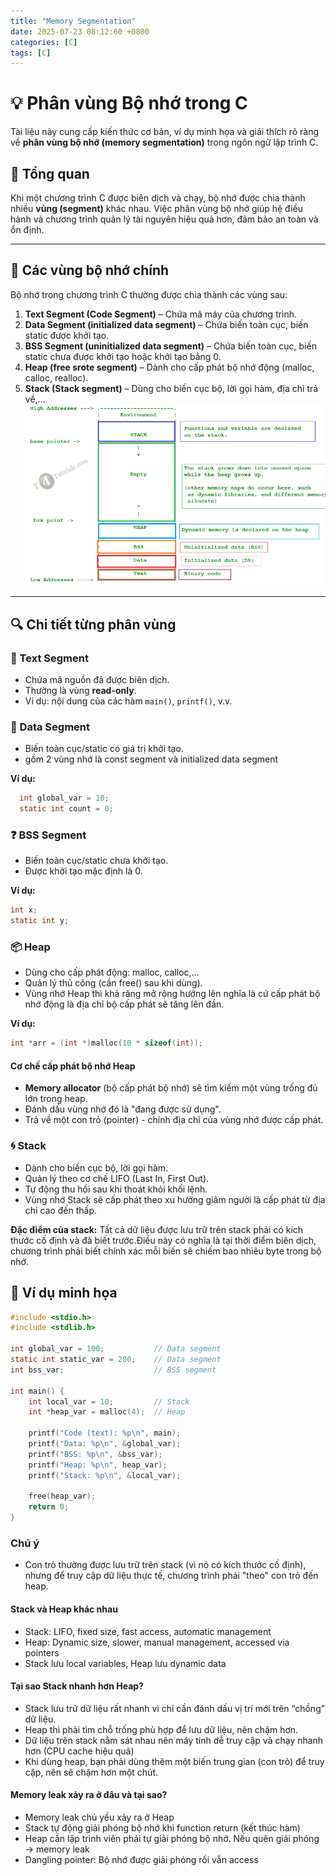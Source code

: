 ```yaml
---
title: "Memory Segmentation"
date: 2025-07-23 08:12:60 +0800
categories: [C]
tags: [C]
---
```


# 💡 Phân vùng Bộ nhớ trong C

Tài liệu này cung cấp kiến thức cơ bản, ví dụ minh họa và giải thích rõ ràng về **phân vùng bộ nhớ (memory segmentation)** trong ngôn ngữ lập trình C.

## 🧠 Tổng quan

Khi một chương trình C được biên dịch và chạy, bộ nhớ được chia thành nhiều **vùng (segment)** khác nhau. Việc phân vùng bộ nhớ giúp hệ điều hành và chương trình quản lý tài nguyên hiệu quả hơn, đảm bảo an toàn và ổn định.

---

## 🧩 Các vùng bộ nhớ chính

Bộ nhớ trong chương trình C thường được chia thành các vùng sau:

1. **Text Segment (Code Segment)** – Chứa mã máy của chương trình.
2. **Data Segment (initialized data segment)** – Chứa biến toàn cục, biến static được khởi tạo.
3. **BSS Segment (uninitialized data segment)** – Chứa biến toàn cục, biến static chưa được khởi tạo hoặc khởi tạo bằng 0.
4. **Heap  (free srote segment)** – Dành cho cấp phát bộ nhớ động (malloc, calloc, realloc).
5. **Stack (Stack segment)** – Dùng cho biến cục bộ, lời gọi hàm, địa chỉ trả về,…
![alt text](/assets/C/memory_segment.png)
---

## 🔍 Chi tiết từng phân vùng

### 📄 Text Segment
- Chứa mã nguồn đã được biên dịch.
- Thường là vùng **read-only**.
- Ví dụ: nội dung của các hàm `main()`, `printf()`, v.v.

### 🧾 Data Segment
- Biến toàn cục/static có giá trị khởi tạo.
- gồm 2 vùng nhớ là const segment và initialized data segment

**Ví dụ:**
```c
  int global_var = 10;
  static int count = 0;
```
### ❓ BSS Segment
- Biến toàn cục/static chưa khởi tạo.
- Được khởi tạo mặc định là 0.

**Ví dụ:**
```c
int x;
static int y;
```
### 📦 Heap
- Dùng cho cấp phát động: malloc, calloc,…
- Quản lý thủ công (cần free() sau khi dùng).
- Vùng nhớ Heap thì khả răng mở rộng hướng lên nghĩa là cứ cấp phát bộ nhớ động là địa chỉ bộ cấp phát sẽ tăng lên đần.

**Ví dụ:**
```c
int *arr = (int *)malloc(10 * sizeof(int));
```

#### Cơ chế cấp phát bộ nhớ Heap
- **Memory allocator** (bộ cấp phát bộ nhớ) sẽ tìm kiếm một vùng trống đủ lớn trong heap.
- Đánh dấu vùng nhớ đó là "đang được sử dụng".
- Trả về một con trỏ (pointer) - chính địa chỉ của vùng nhớ được cấp phát.

### 🌀 Stack 
- Dành cho biến cục bộ, lời gọi hàm.
- Quản lý theo cơ chế LIFO (Last In, First Out).
- Tự động thu hồi sau khi thoát khỏi khối lệnh.
- Vùng nhớ Stack sẽ cấp phát theo xu hướng giảm người là cấp phát từ địa chỉ cao đến thấp.

**Đặc điểm của stack:**
Tất cả dữ liệu được lưu trữ trên stack phải có kích thước cố định và đã biết trước.Điều này có nghĩa là tại thời điểm biên dịch, chương trình phải biết chính xác mỗi biến sẽ chiếm bao nhiêu byte trong bộ nhớ.

## 🧪 Ví dụ minh họa

```c
#include <stdio.h>
#include <stdlib.h>

int global_var = 100;           // Data segment
static int static_var = 200;    // Data segment
int bss_var;                    // BSS segment

int main() {
    int local_var = 10;         // Stack
    int *heap_var = malloc(4);  // Heap

    printf("Code (text): %p\n", main);
    printf("Data: %p\n", &global_var);
    printf("BSS: %p\n", &bss_var);
    printf("Heap: %p\n", heap_var);
    printf("Stack: %p\n", &local_var);

    free(heap_var);
    return 0;
}
```

### Chú ý
- Con trỏ thường được lưu trữ trên stack (vì nó có kích thước cố định), nhưng để truy cập dữ liệu thực tế, chương trình phải "theo" con trỏ đến heap.

#### Stack và Heap khác nhau 
- Stack: LIFO, fixed size, fast access, automatic management
- Heap: Dynamic size, slower, manual management, accessed via pointers
- Stack lưu local variables, Heap lưu dynamic data

#### Tại sao Stack nhanh hơn Heap?
- Stack lưu trữ dữ liệu rất nhanh vì chỉ cần đánh dấu vị trí mới trên “chồng” dữ liệu.
- Heap thì phải tìm chỗ trống phù hợp để lưu dữ liệu, nên chậm hơn.
- Dữ liệu trên stack nằm sát nhau nên máy tính dễ truy cập và chạy nhanh hơn (CPU cache hiệu quả)
- Khi dùng heap, bạn phải dùng thêm một biến trung gian (con trỏ) để truy cập, nên sẽ chậm hơn một chút.

#### Memory leak xảy ra ở đâu và tại sao?
- Memory leak chủ yếu xảy ra ở Heap
- Stack tự động giải phóng bộ nhớ khi function return (kết thúc hàm)
- Heap cần lập trình viên phải tự giải phóng bộ nhớ. Nếu quên giải phóng → memory leak
- Dangling pointer: Bộ nhớ được giải phóng rồi vẫn access

